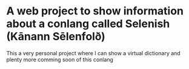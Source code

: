 # A web project to show information about a conlang called Selenish (Kānann Sēlenfolð)

This a very personal project where I can show a virtual dictionary and plenty more comming soon of this conlang
